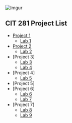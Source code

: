 ![Imgur](https://i.imgur.com/ckdcD0Y.jpg)
## CIT 281 Project List
- [Project 1](https://uo-cit-wyattholland.github.io/cit281-p1/)
  - [Lab 1](https://uo-cit-wyattholland.github.io/cit281-lab1/)
- [Project 2](https://uo-cit-wyattholland.github.io/cit281-p2/)
  - [Lab 2](https://uo-cit-wyattholland.github.io/cit281-lab2/)
- [Project 3]
  - [Lab 3](https://uo-cit-wyattholland.github.io/cit281-lab3/)
  - [Lab 4](https://uo-cit-wyattholland.github.io/cit281-lab4/)
- [Project 4]
  - [Lab 5](https://uo-cit-wyattholland.github.io/cit281-lab5/)
- [Project 5]
- [Project 6]
  - [Lab 6](https://uo-cit-wyattholland.github.io/cit281-lab6/)
  - [Lab 7](https://uo-cit-wyattholland.github.io/cit281-lab7/)
- [Project 7]
  - [Lab 8](https://uo-cit-wyattholland.github.io/cit281-lab8/)
  - [Lab 9](https://uo-cit-wyattholland.github.io/cit281-lab9/)











